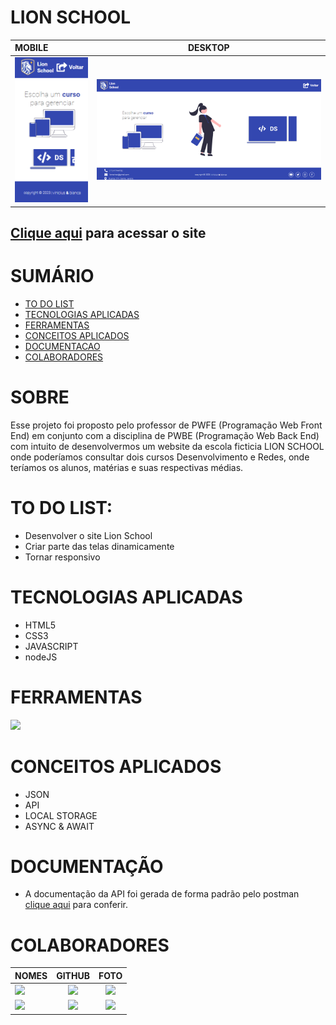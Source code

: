# LION SCHOOL

| MOBILE                                     |             DESKTOP             |
| :----------------------------------------- | :-----------------------------: |
| <a href="https://lion-school.netlify.app/"><img heigth="400" src="./img/mobile.png"/></a> | <a href="https://lion-school.netlify.app/"><img heigth="400" src="./img/desktop.png"  /></a> |

## [Clique aqui](https://lion-school.netlify.app/) para acessar o site

<div>   
<h1>SUMÁRIO</h1>

- [TO DO LIST](#to-do-list)
- [TECNOLOGIAS APLICADAS](#tecnologias-aplicadas)
- [FERRAMENTAS](#ferramentas)
- [CONCEITOS APLICADOS](#conceitos-aplicados)
- [DOCUMENTACAO](#documentacao)
- [COLABORADORES](#colaboradores)

</div>

   <h1>SOBRE</h1>

Esse projeto foi proposto pelo professor de PWFE (Programação Web Front End) em conjunto com a disciplina de PWBE (Programação Web Back End) com intuito de desenvolvermos um website da escola ficticia LION SCHOOL onde poderíamos consultar dois cursos Desenvolvimento e Redes, onde teríamos os alunos, matérias e suas respectivas médias.

   <h1>TO DO LIST:</h1>   
<div>

- Desenvolver o site Lion School
- Criar parte das telas dinamicamente
- Tornar responsivo

</div>

   <h1>TECNOLOGIAS APLICADAS</h1>

<div>

- HTML5
- CSS3
- JAVASCRIPT
- nodeJS

</div>

<h1>FERRAMENTAS</h1> 
       <a href="https://skillicons.dev">
      <img src="https://skillicons.dev/icons?i=vscode,github,git,postman&theme=dark" />
    </a>
    
<h1>CONCEITOS APLICADOS</h1>   
<div>

- JSON
- API
- LOCAL STORAGE
- ASYNC & AWAIT



<h1>DOCUMENTAÇÃO</h1> 

- A documentação da API foi gerada de forma padrão pelo postman [clique aqui](https://documenter.getpostman.com/view/23640177/2s93RTRY5H) para conferir.



</div>
   <h1>COLABORADORES</h1>

| NOMES                                                                                                                                                                                      |                                                     GITHUB                                                      |                                       FOTO                                       |
| :----------------------------------------------------------------------------------------------------------------------------------------------------------------------------------------- | :-------------------------------------------------------------------------------------------------------------: | :------------------------------------------------------------------------------: |
| <a href="https://github.com/VINICIUSNUNES137"><img src="https://img.shields.io/badge/DESENVOLVEDOR-VINICIUS%20NUNES-informational?style=for-the-badge&logo=appveyorlabelColor=FF00FF"></a> | <a href="https://github.com/VINICIUSNUNES137"><img src="https://skillicons.dev/icons?i=github&theme=dark"/></a> | <img src="https://avatars.githubusercontent.com/u/90266473?v=4" height="50"></a> |
| <a href="https://github.com/biiaduartez"><img src="https://img.shields.io/badge/DESENVOLVEDOR-BIANCA%20DUARTE-informational?style=for-the-badge&logo=appveyorlabelColor=FF00FF"></a>      | <a href="https://github.com/biiaduartez"><img src="https://skillicons.dev/icons?i=github&theme=dark"/></a> | <img src="https://avatars.githubusercontent.com/u/123369796?v=4" height="50"></a> |

